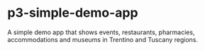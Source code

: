 # p3-simple-demo-app
A simple demo app that shows events, restaurants, pharmacies, accommodations and museums in Trentino and Tuscany regions.
